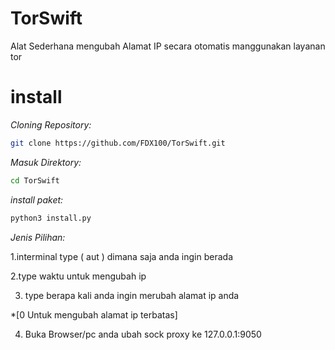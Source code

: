 # TorSwift
Alat Sederhana mengubah Alamat IP secara otomatis manggunakan layanan tor

# install


*Cloning Repository:*
```bash
git clone https://github.com/FDX100/TorSwift.git
```

*Masuk Direktory:*
```bash
cd TorSwift
```

*install paket:*
```bash
python3 install.py
```

*Jenis Pilihan:*

1.interminal type ( aut ) dimana saja anda ingin berada

2.type waktu untuk mengubah ip

3. type berapa kali anda ingin merubah alamat ip anda

*[0 Untuk mengubah alamat ip terbatas]

4. Buka Browser/pc anda ubah sock proxy ke 127.0.0.1:9050
